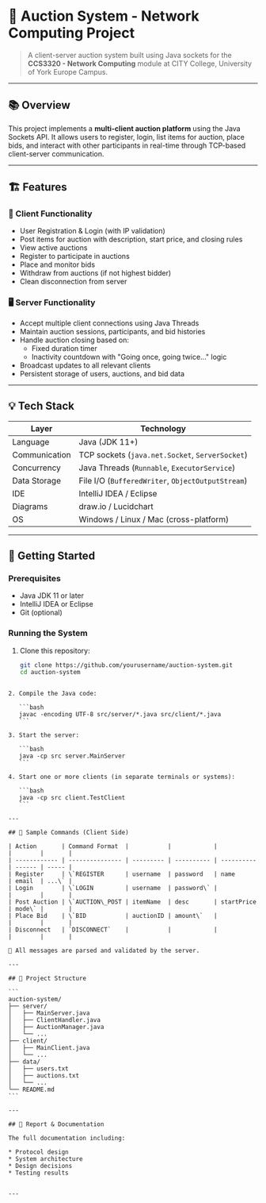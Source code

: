 
# 🧧 Auction System - Network Computing Project

> A client-server auction system built using Java sockets for the **CCS3320 - Network Computing** module at CITY College, University of York Europe Campus.

---

## 📚 Overview

This project implements a **multi-client auction platform** using the Java Sockets API. It allows users to register, login, list items for auction, place bids, and interact with other participants in real-time through TCP-based client-server communication.

---

## 🏗️ Features

### 👥 Client Functionality
- User Registration & Login (with IP validation)
- Post items for auction with description, start price, and closing rules
- View active auctions
- Register to participate in auctions
- Place and monitor bids
- Withdraw from auctions (if not highest bidder)
- Clean disconnection from server

### 🖥️ Server Functionality
- Accept multiple client connections using Java Threads
- Maintain auction sessions, participants, and bid histories
- Handle auction closing based on:
  - Fixed duration timer
  - Inactivity countdown with "Going once, going twice..." logic
- Broadcast updates to all relevant clients
- Persistent storage of users, auctions, and bid data

---

## 💡 Tech Stack

| Layer | Technology |
|-------|------------|
| Language | Java (JDK 11+) |
| Communication | TCP sockets (`java.net.Socket`, `ServerSocket`) |
| Concurrency | Java Threads (`Runnable`, `ExecutorService`) |
| Data Storage | File I/O (`BufferedWriter`, `ObjectOutputStream`) |
| IDE | IntelliJ IDEA / Eclipse |
| Diagrams | draw.io / Lucidchart |
| OS | Windows / Linux / Mac (cross-platform) |

---

## 🚀 Getting Started

### Prerequisites
- Java JDK 11 or later
- IntelliJ IDEA or Eclipse
- Git (optional)

### Running the System

1. Clone this repository:
   ```bash
   git clone https://github.com/yourusername/auction-system.git
   cd auction-system
````

2. Compile the Java code:

   ```bash
   javac -encoding UTF-8 src/server/*.java src/client/*.java
   ```

3. Start the server:

   ```bash
   java -cp src server.MainServer
   ```

4. Start one or more clients (in separate terminals or systems):

   ```bash
   java -cp src client.TestClient
   ```

---

## 🧪 Sample Commands (Client Side)

| Action       | Command Format  |           |            |            |        |       |
| ------------ | --------------- | --------- | ---------- | ---------- | ------ | ----- |
| Register     | \`REGISTER      | username  | password   | name       | email  | ...\` |
| Login        | \`LOGIN         | username  | password\` |            |        |       |
| Post Auction | \`AUCTION\_POST | itemName  | desc       | startPrice | mode\` |       |
| Place Bid    | \`BID           | auctionID | amount\`   |            |        |       |
| Disconnect   | `DISCONNECT`    |           |            |            |        |       |

📌 All messages are parsed and validated by the server.

---

## 📁 Project Structure

```
auction-system/
├── server/
│   ├── MainServer.java
│   ├── ClientHandler.java
│   ├── AuctionManager.java
│   └── ...
├── client/
│   ├── MainClient.java
│   └── ...
├── data/
│   ├── users.txt
│   ├── auctions.txt
│   └── ...
└── README.md
```

---

## 🧾 Report & Documentation

The full documentation including:

* Protocol design
* System architecture
* Design decisions
* Testing results


---



